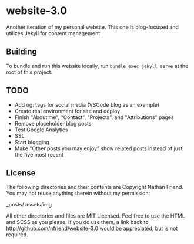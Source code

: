 # website-3.0

Another iteration of my personal website.  This one is blog-focused and utilizes Jekyll for content management.

## Building

To bundle and run this website locally, run `bundle exec jekyll serve` at the root of this project.

## TODO

- Add og: tags for social media (VSCode blog as an example)
- Create real environment for site and deploy
- Finish "About me", "Contact", "Projects", and "Attributions" pages
- Remove placeholder blog posts
- Test Google Analytics
- SSL
- Start blogging
- Make "Other posts you may enjoy" show related posts instead of just the five most recent

## License

The following directories and their contents are Copyright Nathan Friend. You may not reuse anything therein without my permission:

_posts/
assets/img

All other directories and files are MIT Licensed. Feel free to use the HTML and SCSS as you please. If you do use them, a link back to http://github.com/nfriend/website-3.0 would be appreciated, but is not required.

